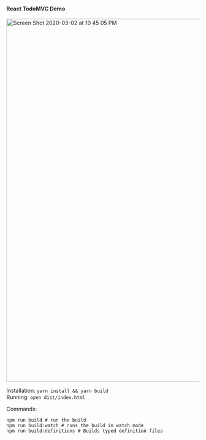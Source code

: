 #### React TodoMVC Demo

<img width="948" alt="Screen Shot 2020-03-02 at 10 45 05 PM" src="https://user-images.githubusercontent.com/757408/75743713-835f3400-5cd7-11ea-950a-ce70dcb4552c.png">

Installation: `yarn install && yarn build` <br />
Running: `open dist/index.html`

Commands:

```
npm run build # run the build
npm run build:watch # runs the build in watch mode
npm run build:definitions # Builds typed definition files
```
